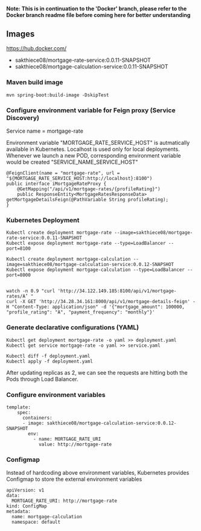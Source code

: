 #### Note: This is in continuation to the 'Docker' branch, please refer to the Docker branch readme file before coming here for better understanding



## Images
https://hub.docker.com/
- sakthiece08/mortgage-rate-service:0.0.11-SNAPSHOT
- sakthiece08/mortgage-calculation-service:0.0.11-SNAPSHOT


### Maven build image
```
mvn spring-boot:build-image -DskipTest
```
### Configure environment variable for Feign proxy (Service Discovery)
Service name = mortgage-rate

Environment variable "MORTGAGE_RATE_SERVICE_HOST" is autmatically available in Kubernetes. Localhost is used only for local deployments.
Whenever we launch a new POD, corresponding environment variable would be created "SERVICE_NAME_SERVICE_HOST"
```
@FeignClient(name = "mortgage-rate", url = "${MORTGAGE_RATE_SERVICE_HOST:http://localhost}:8100")
public interface iMortgageRateProxy {
	@GetMapping("/api/v1/mortgage-rates/{profileRating}")
	public ResponseEntity<MortgageRatesResponseData> getMortgageDetailsFeign(@PathVariable String profileRating);
}
```
### Kubernetes Deployment
```
Kubectl create deployment mortgage-rate --image=sakthiece08/mortgage-rate-service:0.0.11-SNAPSHOT
Kubectl expose deployment mortgage-rate --type=LoadBalancer --port=8100

Kubectl create deployment mortgage-calculation --image=sakthiece08/mortgage-calculation-service:0.0.12-SNAPSHOT
Kubectl expose deployment mortgage-calculation --type=LoadBalancer --port=8000


watch -n 0.9 "curl 'http://34.122.149.185:8100/api/v1/mortgage-rates/A’ "
curl -X GET 'http://34.28.34.161:8000/api/v1/mortgage-details-feign' -H "Content-Type: application/json" -d '{"mortgage_amount": 100000, "profile_rating": "A", "payment_frequency": "monthly"}'

```

### Generate declarative configurations (YAML)
```
Kubectl get deployment mortgage-rate -o yaml >> deployment.yaml
Kubectl get service mortgage-rate -o yaml >> service.yaml

Kubectl diff -f deployment.yaml
Kubectl apply -f deployment.yaml
```
After updating replicas as 2, we can see the requests are hitting both the Pods through Load Balancer.

### Configure environment variables
```
template:
    spec:
      containers:
      - image: sakthiece08/mortgage-calculation-service:0.0.12-SNAPSHOT
        env:
          - name: MORTGAGE_RATE_URI
            value: http://mortgage-rate
```

### Configmap
Instead of hardcoding above environment variables, Kubernetes provides Configmap to store the external environment variables
```
apiVersion: v1
data:
  MORTGAGE_RATE_URI: http://mortgage-rate
kind: ConfigMap
metadata:
  name: mortgage-calculation
  namespace: default

```
